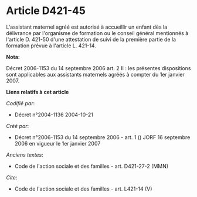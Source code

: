 # Article D421-45

L'assistant maternel agréé est autorisé à accueillir un enfant dès la délivrance par l'organisme de formation ou le conseil
général mentionnés à l'article D. 421-50 d'une attestation de suivi de la première partie de la formation prévue à l'article
L. 421-14.

**Nota:**

Décret 2006-1153 du 14 septembre 2006 art. 2 II : les présentes dispositions sont applicables aux assistants maternels agréés
à compter du 1er janvier 2007.

**Liens relatifs à cet article**

_Codifié par_:

  - Décret n°2004-1136 2004-10-21

_Créé par_:

  - Décret n°2006-1153 du 14 septembre 2006 - art. 1 () JORF 16 septembre 2006 en vigueur le 1er janvier 2007

_Anciens textes_:

  - Code de l'action sociale et des familles - art. D421-27-2 (MMN)

_Cite_:

  - Code de l'action sociale et des familles - art. L421-14 (V)
